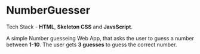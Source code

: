 # NumberGuesser

Tech Stack - **HTML**, **Skeleton CSS** and **JavsScript**.

A simple Number guesseing Web App, that asks the user to guess a number between **1-10**. The user gets **3 guesses** to guess the correct number.

